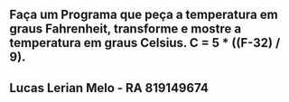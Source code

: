 ## Faça um Programa que peça a temperatura em graus Fahrenheit, transforme e mostre a temperatura em graus Celsius. C = 5 * ((F-32) / 9).


## Lucas Lerian Melo - RA 819149674

